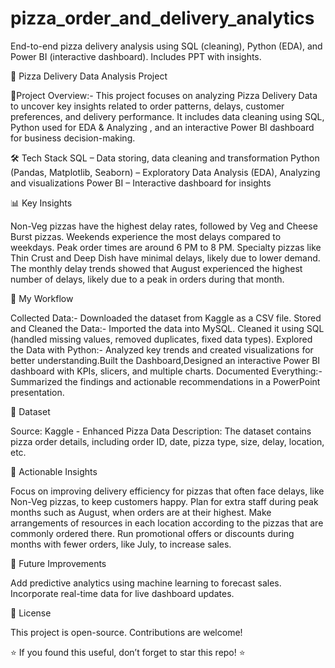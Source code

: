 # pizza_order_and_delivery_analytics
End-to-end pizza delivery analysis using SQL (cleaning), Python (EDA), and Power BI (interactive dashboard). Includes PPT with insights.

🍕 Pizza Delivery Data Analysis Project

📌Project Overview:-
This project focuses on analyzing Pizza Delivery Data to uncover key insights related to order patterns, delays, customer preferences, and delivery performance.
It includes data cleaning using SQL, Python used for EDA & Analyzing , and an interactive Power BI dashboard for business decision-making.

🛠️ Tech Stack
SQL – Data storing, data cleaning and transformation
Python (Pandas, Matplotlib, Seaborn) – Exploratory Data Analysis (EDA), Analyzing and visualizations
Power BI – Interactive dashboard for insights

📊 Key Insights

Non-Veg pizzas have the highest delay rates, followed by Veg and Cheese Burst pizzas.
Weekends experience the most delays compared to weekdays.
Peak order times are around 6 PM to 8 PM.
Specialty pizzas like Thin Crust and Deep Dish have minimal delays, likely due to lower demand.
The monthly delay trends showed that August experienced the highest number of delays, likely due to a peak in orders during that month.

🔄 My Workflow

Collected Data:- Downloaded the dataset from Kaggle as a CSV file.
Stored and Cleaned the Data:- Imported the data into MySQL. Cleaned it using SQL (handled missing values, removed duplicates, fixed data types).
Explored the Data with Python:- Analyzed key trends and created visualizations for better understanding.Built the Dashboard,Designed an interactive Power BI dashboard with KPIs, slicers, and multiple charts.
Documented Everything:- Summarized the findings and actionable recommendations in a PowerPoint presentation.

📂 Dataset

Source: Kaggle - Enhanced Pizza Data
Description: The dataset contains pizza order details, including order ID, date, pizza type, size, delay, location, etc.

📝 Actionable Insights

Focus on improving delivery efficiency for pizzas that often face delays, like Non-Veg pizzas, to keep customers happy.
Plan for extra staff during peak months such as August, when orders are at their highest.
Make arrangements of resources in each location according to the pizzas that are commonly ordered there.
Run promotional offers or discounts during months with fewer orders, like July, to increase sales.

📌 Future Improvements

Add predictive analytics using machine learning to forecast sales.
Incorporate real-time data for live dashboard updates.

📜 License

This project is open-source. Contributions are welcome!

⭐ If you found this useful, don’t forget to star this repo! ⭐
